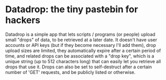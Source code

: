 # Datadrop: the tiny pastebin for hackers

Datadrop is a simple app that lets scripts / programs (or people) upload small "drops" of data, to be retrieved at a later date.
It doesn't have user accounts or API keys (but if they become necessary I'll add them), drop upload sizes are limited, they automatically expire after a certain period of time, and related drops can be associated with a "drop key", which is a unique string (up to 512 characters long) that can easily let you retrieve all drops that use it. Drops can also be set to self-destruct after a certain number of 'GET' requests, and be publicly listed or otherwise.